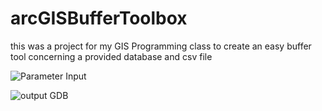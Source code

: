 # arcGISBufferToolbox
this was a project for my GIS Programming class to create an easy buffer tool concerning a provided database and csv file

![Parameter Input](https://github.com/trejimmy5562/arcGISBufferToolbox/tree/master/images/input.png "Input Parameters")


![output GDB](https://github.com/trejimmy5562/arcGISBufferToolbox/tree/master/images/outputGDB.png "Output Geodatabase")

